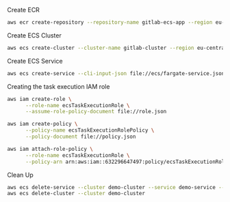 Create ECR
```sh
aws ecr create-repository --repository-name gitlab-ecs-app --region eu-central-1
```

Create ECS Cluster
```sh
aws ecs create-cluster --cluster-name gitlab-cluster --region eu-central-1
```

Create ECS Service
```sh
aws ecs create-service --cli-input-json file://ecs/fargate-service.json --region eu-central-1
```

Creating the task execution IAM role
```sh
aws iam create-role \
      --role-name ecsTaskExecutionRole \
      --assume-role-policy-document file://role.json

aws iam create-policy \
      --policy-name ecsTaskExecutionRolePolicy \
      --policy-document file://policy.json

aws iam attach-role-policy \
      --role-name ecsTaskExecutionRole \
      --policy-arn arn:aws:iam::632296647497:policy/ecsTaskExecutionRolePolicy
```

Clean Up
```sh
aws ecs delete-service --cluster demo-cluster --service demo-service --force
aws ecs delete-cluster --cluster demo-cluster 
```